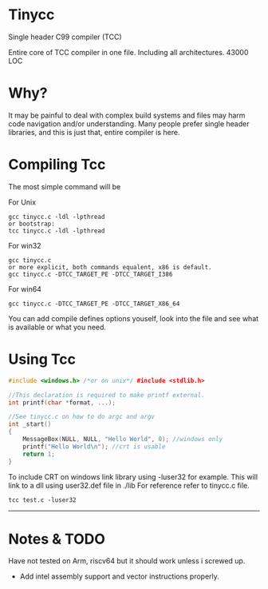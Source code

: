 # Tinycc
Single header C99 compiler (TCC)

Entire core of TCC compiler in one file. Including all architectures. 43000 LOC

# Why?

It may be painful to deal with complex build systems and files may harm code navigation and/or understanding. 
Many people prefer single header libraries, and this is just that, entire compiler is here. 

# Compiling Tcc 

The most simple command will be

For Unix

```
gcc tinycc.c -ldl -lpthread
or bootstrap:
tcc tinycc.c -ldl -lpthread
```

For win32

```
gcc tinycc.c 
or more explicit, both commands equalent, x86 is default.
gcc tinycc.c -DTCC_TARGET_PE -DTCC_TARGET_I386
```

For win64

```
gcc tinycc.c -DTCC_TARGET_PE -DTCC_TARGET_X86_64
```

You can add compile defines options youself, look into the file and see what is available or what you need.

# Using Tcc

```cpp
#include <windows.h> /*or on unix*/ #include <stdlib.h>

//This declaration is required to make printf external.
int printf(char *format, ...);

//See tinycc.c on how to do argc and argv
int _start()
{
	MessageBox(NULL, NULL, "Hello World", 0); //windows only
	printf("Hello World\n"); //crt is usable
	return 1;
}
```

To include CRT on windows link library using -luser32 for example. This will link to a dll using user32.def file in ./lib
For reference refer to tinycc.c file. 
```
tcc test.c -luser32
```

------------------------------------------------------------------------
# Notes & TODO
Have not tested on Arm, riscv64 but it should work unless i screwed up.

- Add intel assembly support and vector instructions properly. 
